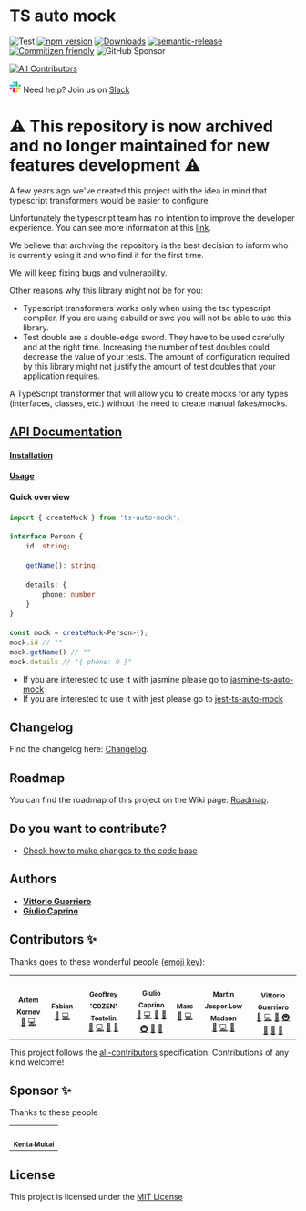 # TS auto mock

![Test](https://github.com/Typescript-TDD/ts-auto-mock/workflows/Test/badge.svg)
[![npm version](https://badge.fury.io/js/ts-auto-mock.svg)](https://badge.fury.io/js/ts-auto-mock)
[![Downloads](https://img.shields.io/npm/dw/ts-auto-mock.svg)](https://www.npmjs.com/package/ts-auto-mock)
[![semantic-release](https://img.shields.io/badge/%20%20%F0%9F%93%A6%F0%9F%9A%80-semantic--release-e10079.svg)](https://github.com/semantic-release/semantic-release)
[![Commitizen friendly](https://img.shields.io/badge/commitizen-friendly-brightgreen.svg)](http://commitizen.github.io/cz-cli/)
![GitHub Sponsor](https://img.shields.io/github/sponsors/uittorio?label=sponsor&logo=GitHub)
<!-- ALL-CONTRIBUTORS-BADGE:START - Do not remove or modify this section -->
[![All Contributors](https://img.shields.io/badge/all_contributors-7-orange.svg?style=flat-square)](#contributors-)
<!-- ALL-CONTRIBUTORS-BADGE:END -->
![Slack](docs/slack_small.png) Need help? Join us
on [Slack](https://join.slack.com/t/typescripttdd/shared_invite/enQtODk3MjQwNzUwNTk2LTMzNjdlZTNmMmY3Nzg2NDNiZDA1YzJmZjk2NjcwZjQwODQ3YzE5NGZjM2Q4MzZjYWNiMWE4MGU0NjEzM2E5YzE)

# :warning: This repository is now archived and no longer maintained for new features development :warning:

A few years ago we've created this project with the idea in mind that typescript transformers would be easier
to
configure.

Unfortunately the typescript team has no intention to improve the developer experience. You can see more information at
this [link](https://github.com/Microsoft/TypeScript/issues/14419).

We believe that archiving the repository is the best decision to inform who is currently using it and who
find it for the first time.

We will keep fixing bugs and vulnerability.

Other reasons why this library might not be for you:

- Typescript transformers works only when using the tsc typescript compiler. If you are using esbuild or swc you will
  not
  be able to use this library.
- Test double are a double-edge sword. They have to be used carefully and at the right time. Increasing the number of
  test doubles could decrease the value of your tests. The amount of configuration required by this library might not
  justify the amount of test doubles that your application requires.

A TypeScript transformer that will allow you to create mocks for any types (interfaces, classes, etc.) without the need
to create manual fakes/mocks.

## [API Documentation](https://typescript-tdd.github.io/ts-auto-mock)

#### [Installation](https://typescript-tdd.github.io/ts-auto-mock/installation)

#### [Usage](https://typescript-tdd.github.io/ts-auto-mock/create-mock)

#### Quick overview

```ts
import { createMock } from 'ts-auto-mock';

interface Person {
    id: string;

    getName(): string;

    details: {
        phone: number
    }
}

const mock = createMock<Person>();
mock.id // ""
mock.getName() // ""
mock.details // "{ phone: 0 }"
```

* If you are interested to use it with jasmine please go
  to [jasmine-ts-auto-mock](https://github.com/Typescript-TDD/jasmine-ts-auto-mock)
* If you are interested to use it with jest please go
  to [jest-ts-auto-mock](https://github.com/Typescript-TDD/jest-ts-auto-mock)

## Changelog

Find the changelog here: [Changelog](CHANGELOG.md).

## Roadmap

You can find the roadmap of this project on the Wiki
page: [Roadmap](https://github.com/Typescript-TDD/ts-auto-mock/wiki/Roadmap).

## Do you want to contribute?

* [Check how to make changes to the code base](https://typescript-tdd.github.io/ts-auto-mock/local-development)

## Authors

* [**Vittorio Guerriero**](https://github.com/uittorio)
* [**Giulio Caprino**](https://github.com/pmyl)

## Contributors ✨

Thanks goes to these wonderful people ([emoji key](https://allcontributors.org/docs/en/emoji-key)):

<!-- ALL-CONTRIBUTORS-LIST:START - Do not remove or modify this section -->
<!-- prettier-ignore-start -->
<!-- markdownlint-disable -->
<table>
  <tr>
    <td align="center"><a href="https://github.com/artem1458"><img src="https://avatars1.githubusercontent.com/u/33227963?v=4?s=60" width="60px;" alt=""/><br /><sub><b>Artem Kornev</b></sub></a><br /><a href="https://github.com/typescripttdd/ts-auto-mock/issues?q=author%3Aartem1458" title="Bug reports">🐛</a> <a href="https://github.com/typescripttdd/ts-auto-mock/commits?author=artem1458" title="Code">💻</a></td>
    <td align="center"><a href="https://github.com/wassy92x"><img src="https://avatars0.githubusercontent.com/u/12649037?v=4?s=60" width="60px;" alt=""/><br /><sub><b>Fabian</b></sub></a><br /><a href="https://github.com/typescripttdd/ts-auto-mock/issues?q=author%3Awassy92x" title="Bug reports">🐛</a> <a href="https://github.com/typescripttdd/ts-auto-mock/commits?author=wassy92x" title="Code">💻</a></td>
    <td align="center"><a href="http://www.geoffreytestelin.com/"><img src="https://avatars1.githubusercontent.com/u/10194542?v=4?s=60" width="60px;" alt=""/><br /><sub><b>Geoffrey 'C0ZEN' Testelin</b></sub></a><br /><a href="https://github.com/typescripttdd/ts-auto-mock/issues?q=author%3AC0ZEN" title="Bug reports">🐛</a> <a href="https://github.com/typescripttdd/ts-auto-mock/commits?author=C0ZEN" title="Code">💻</a> <a href="#ideas-C0ZEN" title="Ideas, Planning, & Feedback">🤔</a> <a href="#tool-C0ZEN" title="Tools">🔧</a></td>
    <td align="center"><a href="https://github.com/Pmyl"><img src="https://avatars2.githubusercontent.com/u/16228209?v=4?s=60" width="60px;" alt=""/><br /><sub><b>Giulio Caprino</b></sub></a><br /><a href="#question-Pmyl" title="Answering Questions">💬</a> <a href="https://github.com/typescripttdd/ts-auto-mock/commits?author=Pmyl" title="Code">💻</a> <a href="https://github.com/typescripttdd/ts-auto-mock/commits?author=Pmyl" title="Documentation">📖</a> <a href="#ideas-Pmyl" title="Ideas, Planning, & Feedback">🤔</a> <a href="#infra-Pmyl" title="Infrastructure (Hosting, Build-Tools, etc)">🚇</a> <a href="#maintenance-Pmyl" title="Maintenance">🚧</a> <a href="#projectManagement-Pmyl" title="Project Management">📆</a></td>
    <td align="center"><a href="https://github.com/marcmrf"><img src="https://avatars0.githubusercontent.com/u/9928519?v=4?s=60" width="60px;" alt=""/><br /><sub><b>Marc</b></sub></a><br /><a href="https://github.com/typescripttdd/ts-auto-mock/issues?q=author%3Amarcmrf" title="Bug reports">🐛</a> <a href="https://github.com/typescripttdd/ts-auto-mock/commits?author=marcmrf" title="Code">💻</a></td>
    <td align="center"><a href="http://www.martinjlowm.dk/"><img src="https://avatars0.githubusercontent.com/u/110860?v=4?s=60" width="60px;" alt=""/><br /><sub><b>Martin Jesper Low Madsen</b></sub></a><br /><a href="https://github.com/typescripttdd/ts-auto-mock/issues?q=author%3Amartinjlowm" title="Bug reports">🐛</a> <a href="https://github.com/typescripttdd/ts-auto-mock/commits?author=martinjlowm" title="Code">💻</a> <a href="#ideas-martinjlowm" title="Ideas, Planning, & Feedback">🤔</a></td>
    <td align="center"><a href="https://uittorio.github.io/"><img src="https://avatars3.githubusercontent.com/u/17477623?v=4?s=60" width="60px;" alt=""/><br /><sub><b>Vittorio Guerriero</b></sub></a><br /><a href="#question-uittorio" title="Answering Questions">💬</a> <a href="https://github.com/typescripttdd/ts-auto-mock/commits?author=uittorio" title="Code">💻</a> <a href="#ideas-uittorio" title="Ideas, Planning, & Feedback">🤔</a> <a href="#infra-uittorio" title="Infrastructure (Hosting, Build-Tools, etc)">🚇</a> <a href="#maintenance-uittorio" title="Maintenance">🚧</a> <a href="#projectManagement-uittorio" title="Project Management">📆</a> <a href="#tool-uittorio" title="Tools">🔧</a></td>
  </tr>
</table>

<!-- markdownlint-restore -->
<!-- prettier-ignore-end -->

<!-- ALL-CONTRIBUTORS-LIST:END -->

This project follows the [all-contributors](https://github.com/all-contributors/all-contributors) specification.
Contributions of any kind welcome!

## Sponsor ✨

Thanks to these people

<table>
  <tr>
    <td align="center">
        <a href="https://github.com/muk-ai">
            <img src="https://avatars.githubusercontent.com/u/3153823?v=4" width="60px;" alt=""/><br />
        <sub>
            <b>Kenta Mukai</b>
        </sub>
        </a>
    </td>
  </tr>
</table>

## License

This project is licensed under the [MIT License](LICENSE.md)
